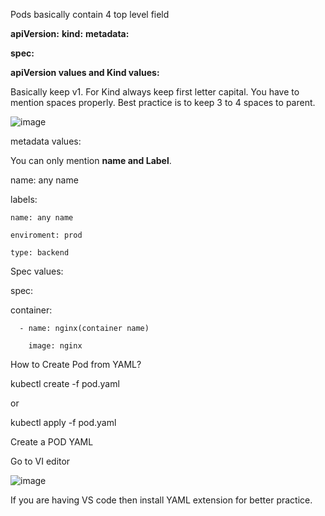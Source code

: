 Pods basically contain 4 top level field

**apiVersion:**
**kind:**
**metadata:**


**spec:**

**apiVersion values and Kind values:**

Basically keep v1. For Kind always keep first letter capital. You have to mention spaces properly. Best practice is to keep 3 to 4 spaces to parent.

![image](https://github.com/Khushang49/90DaysofKubernetes/assets/95266353/be68def2-ba41-48aa-9ca2-92ce52bd7eeb)

metadata values:

You can only mention **name and Label**.

name: any name

labels:
   
    name: any name
    
    enviroment: prod
    
    type: backend

Spec values:

spec: 

   container: 
   
      - name: nginx(container name)
      
        image: nginx


  How to Create Pod from YAML?

  kubectl create -f pod.yaml

  or

  kubectl apply -f pod.yaml

  Create a POD YAML

  Go to VI editor

![image](https://github.com/Khushang49/90DaysofKubernetes/assets/95266353/767c3db0-41bb-4374-8eca-310dc9aef277)

If you are having VS code then install YAML extension for better practice.

